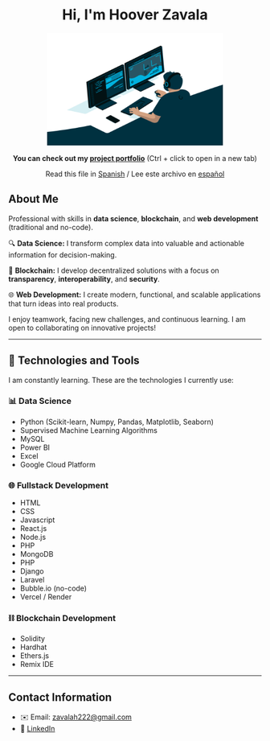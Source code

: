 <div align="center">
<h1 align="center">Hi, I'm Hoover Zavala </h1>
</div>
<p align="center">
    <img alt="GIF" src="https://github.com/pseeker33/pseeker33/blob/main/code.gif?raw=true" width="350" height="224" />    
</p>

<p align="center">
     <b>You can check out my <a href="https://portfolio-pseekers-projects.vercel.app" onclick="window.open(this.href); return false;">project portfolio</a></b> (Ctrl + click to open in a new tab)
</p>

<p align="center">
    Read this file in <a href="README-es.md">Spanish</a> / Lee este archivo en <a href="README-es.md">español</a>
</p>

##  About Me

Professional with skills in **data science**, **blockchain**, and **web development** (traditional and no-code).

🔍 **Data Science:** I transform complex data into valuable and actionable information for decision-making.

🔗 **Blockchain:** I develop decentralized solutions with a focus on **transparency**, **interoperability**, and **security**.

🌐 **Web Development:** I create modern, functional, and scalable applications that turn ideas into real products.

I enjoy teamwork, facing new challenges, and continuous learning. I am open to collaborating on innovative projects!

---

##  🚀 Technologies and Tools

I am constantly learning. These are the technologies I currently use:

###  📊 **Data Science**
- Python (Scikit-learn, Numpy, Pandas, Matplotlib, Seaborn)
- Supervised Machine Learning Algorithms
- MySQL
- Power BI
- Excel
- Google Cloud Platform

###  🌐 **Fullstack Development**
- HTML
- CSS
- Javascript
- React.js
- Node.js
- PHP
- MongoDB
- PHP
- Django
- Laravel
- Bubble.io (no-code)
- Vercel / Render

### ⛓️ **Blockchain Development**
- Solidity
- Hardhat
- Ethers.js
- Remix IDE

---

##  Contact Information

- ✉️ Email: [zavalah222@gmail.com](mailto:zavalah222@gmail.com)
- 🔗 [LinkedIn](https://www.linkedin.com/in/hoover-zavala/)
